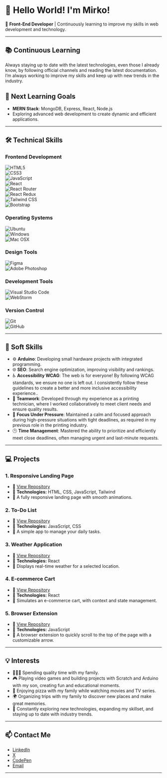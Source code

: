 # 👋 Hello World! I'm Mirko!

🎯 **Front-End Developer** | Continuously learning to improve my skills in web
development and technology.

---

## 📚 **Continuous Learning**

Always staying up to date with the latest technologies, even those I already
know, by following official channels and reading the latest documentation. I’m always working to improve my skills and keep up with new trends in the industry.

## 🌱 **Next Learning Goals**

- **MERN Stack**: MongoDB, Express, React, Node.js
- Exploring advanced web development to create dynamic and efficient
  applications.

---

## 🛠️ **Technical Skills**

### **Frontend Development**

![HTML5](https://img.shields.io/badge/HTML5-E34F26?style=for-the-badge&logo=html5&logoColor=white "HTML5")  
![CSS3](https://img.shields.io/badge/CSS3-1572B6?style=for-the-badge&logo=css3&logoColor=white "CSS3")  
![JavaScript](https://img.shields.io/badge/JavaScript-F7DF1E?style=for-the-badge&logo=javascript&logoColor=black "JavaScript")  
![React](https://img.shields.io/badge/React-61DAFB?style=for-the-badge&logo=react&logoColor=black "React")  
![React Router](https://img.shields.io/badge/React_Router-CA4245?style=for-the-badge&logo=react-router&logoColor=white "React Router")  
![React Redux](https://img.shields.io/badge/React_Redux-764ABC?style=for-the-badge&logo=redux&logoColor=white "React Redux")  
![Tailwind CSS](https://img.shields.io/badge/Tailwind_CSS-06B6D4?style=for-the-badge&logo=tailwind-css&logoColor=white "Tailwind CSS")  
![Bootstrap](https://img.shields.io/badge/Bootstrap-7952B3?style=for-the-badge&logo=bootstrap&logoColor=white "Bootstrap")

### **Operating Systems**

![Ubuntu](https://img.shields.io/badge/Ubuntu-E95420?style=for-the-badge&logo=ubuntu&logoColor=white "Ubuntu")  
![Windows](https://img.shields.io/badge/Windows-0078D4?style=for-the-badge&logo=windows&logoColor=white "Windows")  
![Mac OSX](https://img.shields.io/badge/Mac_OSX-000000?style=for-the-badge&logo=apple&logoColor=white "Mac OSX")

### **Design Tools**

![Figma](https://img.shields.io/badge/Figma-F24E1E?style=for-the-badge&logo=figma&logoColor=white "Figma")  
![Adobe Photoshop](https://img.shields.io/badge/Adobe%20Photoshop-31A8FF?style=for-the-badge&logo=adobe-photoshop&logoColor=white "Adobe Photoshop")

### **Development Tools**

![Visual Studio Code](https://img.shields.io/badge/Visual%20Studio%20Code-0078D4?style=for-the-badge&logo=visual-studio-code&logoColor=white "Visual Studio Code")  
![WebStorm](https://img.shields.io/badge/WebStorm-000000?style=for-the-badge&logo=webstorm&logoColor=white "WebStorm")

### **Version Control**

![Git](https://img.shields.io/badge/Git-F05032?style=for-the-badge&logo=git&logoColor=white "Git")  
![GitHub](https://img.shields.io/badge/GitHub-181717?style=for-the-badge&logo=github&logoColor=white "GitHub")

---

## 🌟 **Soft Skills**

- ⚙️ **Arduino**: Developing small hardware projects with integrated
  programming.
- 🌐 **SEO**: Search engine optimization, improving visibility and rankings.
- ♿ **Accessibility WCAG**: The web is for everyone! By following WCAG standards, we ensure no one is left out. I consistently follow these guidelines to create a better and more inclusive accessibility experience..
- 🤝 **Teamwork**: Developed through my experience as a printing technician,
  where I worked collaboratively to meet client needs and ensure quality
  results.
- 🧘 **Focus Under Pressure**: Maintained a calm and focused approach during
  high-pressure situations with tight deadlines, as required in my previous role
  in the printing industry.
- 🕒 **Time Management**: Mastered the ability to prioritize and efficiently meet
  close deadlines, often managing urgent and last-minute requests.

---

## 💻 **Projects**

### 1. **Responsive Landing Page**

- 🔗 [View Repository](#)
- 🌟 **Technologies:** HTML, CSS, JavaScript, Tailwind
- 📜 A fully responsive landing page with smooth animations.

### 2. **To-Do List**

- 🔗 [View Repository](https://github.com/mirkomkr/todo-app)
- 🌟 **Technologies:** JavaScript, CSS
- 📜 A simple app to manage your daily tasks.

### 3. **Weather Application**

- 🔗 [View Repository](#)
- 🌟 **Technologies:** React
- 📜 Displays real-time weather for a selected location.

### 4. **E-commerce Cart**

- 🔗 [View Repository](#)
- 🌟 **Technologies:** React
- 📜 Simulates an e-commerce cart, with context and state management.

### 5. **Browser Extension**

- 🔗 [View Repository](#)
- 🌟 **Technologies:** JavaScript
- 📜 A browser extension to quickly scroll to the top of the page with a
  customizable arrow.

---

## 💡 **Interests**

- 👨‍👩‍👦 Spending quality time with my family.
- 🎮 Playing video games and building projects with Scratch and Arduino with my
  son, creating fun and educational moments.
- 🍕 Enjoying pizza with my family while watching movies and TV series.
- 🌍 Organizing trips with my family to discover new places and make great
  memories.
- 🚀 Constantly exploring new technologies, expanding my skillset, and staying up
  to date with industry trends.

---

## 📫 **Contact Me**

- [LinkedIn](https://www.linkedin.com/in/mirko-passeri/)  
- [X](https://x.com/mirkomkr)
- [CodePen](https://codepen.io/mirkomkr)
- [Email](#)

---

